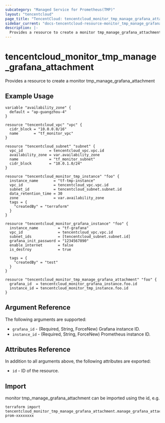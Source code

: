 ```yaml
---
subcategory: "Managed Service for Prometheus(TMP)"
layout: "tencentcloud"
page_title: "TencentCloud: tencentcloud_monitor_tmp_manage_grafana_attachment"
sidebar_current: "docs-tencentcloud-resource-monitor_tmp_manage_grafana_attachment"
description: |-
  Provides a resource to create a monitor tmp_manage_grafana_attachment
---
```


# tencentcloud_monitor_tmp_manage_grafana_attachment

Provides a resource to create a monitor tmp_manage_grafana_attachment

## Example Usage

```hcl
variable "availability_zone" {
  default = "ap-guangzhou-4"
}

resource "tencentcloud_vpc" "vpc" {
  cidr_block = "10.0.0.0/16"
  name       = "tf_monitor_vpc"
}

resource "tencentcloud_subnet" "subnet" {
  vpc_id            = tencentcloud_vpc.vpc.id
  availability_zone = var.availability_zone
  name              = "tf_monitor_subnet"
  cidr_block        = "10.0.1.0/24"
}

resource "tencentcloud_monitor_tmp_instance" "foo" {
  instance_name       = "tf-tmp-instance"
  vpc_id              = tencentcloud_vpc.vpc.id
  subnet_id           = tencentcloud_subnet.subnet.id
  data_retention_time = 30
  zone                = var.availability_zone
  tags = {
    "createdBy" = "terraform"
  }
}

resource "tencentcloud_monitor_grafana_instance" "foo" {
  instance_name         = "tf-grafana"
  vpc_id                = tencentcloud_vpc.vpc.id
  subnet_ids            = [tencentcloud_subnet.subnet.id]
  grafana_init_password = "1234567890"
  enable_internet       = false
  is_destroy            = true

  tags = {
    "createdBy" = "test"
  }
}

resource "tencentcloud_monitor_tmp_manage_grafana_attachment" "foo" {
  grafana_id  = tencentcloud_monitor_grafana_instance.foo.id
  instance_id = tencentcloud_monitor_tmp_instance.foo.id
}
```

## Argument Reference

The following arguments are supported:

* `grafana_id` - (Required, String, ForceNew) Grafana instance ID.
* `instance_id` - (Required, String, ForceNew) Prometheus instance ID.

## Attributes Reference

In addition to all arguments above, the following attributes are exported:

* `id` - ID of the resource.




## Import

monitor tmp_manage_grafana_attachment can be imported using the id, e.g.

```
terraform import tencentcloud_monitor_tmp_manage_grafana_attachment.manage_grafana_attachment prom-xxxxxxxx
```

